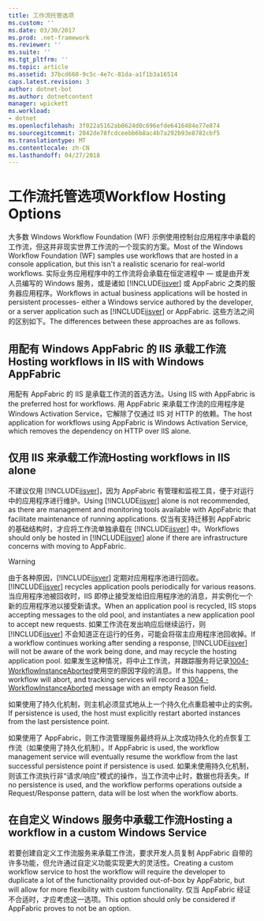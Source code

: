 ```yaml
---
title: 工作流托管选项
ms.custom: ''
ms.date: 03/30/2017
ms.prod: .net-framework
ms.reviewer: ''
ms.suite: ''
ms.tgt_pltfrm: ''
ms.topic: article
ms.assetid: 37bcd668-9c5c-4e7c-81da-a1f1b3a16514
caps.latest.revision: 3
author: dotnet-bot
ms.author: dotnetcontent
manager: wpickett
ms.workload:
- dotnet
ms.openlocfilehash: 3f022a5162ab8624d0c696efde6416484e77e874
ms.sourcegitcommit: 2042de78fcdceebb6b8ac4b7a292b93e8782cbf5
ms.translationtype: MT
ms.contentlocale: zh-CN
ms.lasthandoff: 04/27/2018
---
```

# <a name="workflow-hosting-options"></a><span data-ttu-id="fc3e7-102">工作流托管选项</span><span class="sxs-lookup"><span data-stu-id="fc3e7-102">Workflow Hosting Options</span></span>
<span data-ttu-id="fc3e7-103">大多数 Windows Workflow Foundation (WF) 示例使用控制台应用程序中承载的工作流，但这并非现实世界工作流的一个现实的方案。</span><span class="sxs-lookup"><span data-stu-id="fc3e7-103">Most of the Windows Workflow Foundation (WF) samples use workflows that are hosted in a console application, but this isn't a realistic scenario for real-world workflows.</span></span> <span data-ttu-id="fc3e7-104">实际业务应用程序中的工作流将会承载在恒定进程中 — 或是由开发人员编写的 Windows 服务，或是诸如 [!INCLUDE[iisver](../../../includes/iisver-md.md)] 或 AppFabric 之类的服务器应用程序。</span><span class="sxs-lookup"><span data-stu-id="fc3e7-104">Workflows in actual business applications will be hosted in persistent processes- either a Windows service authored by the developer, or a server application such as [!INCLUDE[iisver](../../../includes/iisver-md.md)] or AppFabric.</span></span> <span data-ttu-id="fc3e7-105">这些方法之间的区别如下。</span><span class="sxs-lookup"><span data-stu-id="fc3e7-105">The differences between these approaches are as follows.</span></span>  
  
## <a name="hosting-workflows-in-iis-with-windows-appfabric"></a><span data-ttu-id="fc3e7-106">用配有 Windows AppFabric 的 IIS 承载工作流</span><span class="sxs-lookup"><span data-stu-id="fc3e7-106">Hosting workflows in IIS with Windows AppFabric</span></span>  
 <span data-ttu-id="fc3e7-107">用配有 AppFabric 的 IIS 是承载工作流的首选方法。</span><span class="sxs-lookup"><span data-stu-id="fc3e7-107">Using IIS with AppFabric is the preferred host for workflows.</span></span> <span data-ttu-id="fc3e7-108">用 AppFabric 来承载工作流的应用程序是 Windows Activation Service，它解除了仅通过 IIS 对 HTTP 的依赖。</span><span class="sxs-lookup"><span data-stu-id="fc3e7-108">The host application for workflows using AppFabric is Windows Activation Service, which removes the dependency on HTTP over IIS alone.</span></span>  
  
## <a name="hosting-workflows-in-iis-alone"></a><span data-ttu-id="fc3e7-109">仅用 IIS 来承载工作流</span><span class="sxs-lookup"><span data-stu-id="fc3e7-109">Hosting workflows in IIS alone</span></span>  
 <span data-ttu-id="fc3e7-110">不建议仅用 [!INCLUDE[iisver](../../../includes/iisver-md.md)]，因为 AppFabric 有管理和监视工具，便于对运行中的应用程序进行维护。</span><span class="sxs-lookup"><span data-stu-id="fc3e7-110">Using [!INCLUDE[iisver](../../../includes/iisver-md.md)] alone is not recommended, as there are management and monitoring tools available with AppFabric that facilitate maintenance of running applications.</span></span> <span data-ttu-id="fc3e7-111">仅当有支持迁移到 AppFabric 的基础结构时，才应将工作流单独承载在 [!INCLUDE[iisver](../../../includes/iisver-md.md)] 中。</span><span class="sxs-lookup"><span data-stu-id="fc3e7-111">Workflows should only be hosted in [!INCLUDE[iisver](../../../includes/iisver-md.md)] alone if there are infrastructure concerns with moving to AppFabric.</span></span>  
  
> [!WARNING]
>  <span data-ttu-id="fc3e7-112">由于各种原因，[!INCLUDE[iisver](../../../includes/iisver-md.md)] 定期对应用程序池进行回收。</span><span class="sxs-lookup"><span data-stu-id="fc3e7-112">[!INCLUDE[iisver](../../../includes/iisver-md.md)] recycles application pools periodically for various reasons.</span></span> <span data-ttu-id="fc3e7-113">当应用程序池被回收时，IIS 即停止接受发给旧应用程序池的消息，并实例化一个新的应用程序池以接受新请求。</span><span class="sxs-lookup"><span data-stu-id="fc3e7-113">When an application pool is recycled, IIS stops accepting messages to the old pool, and instantiates a new application pool to accept new requests.</span></span> <span data-ttu-id="fc3e7-114">如果工作流在发出响应后继续运行，则 [!INCLUDE[iisver](../../../includes/iisver-md.md)] 不会知道正在运行的任务，可能会将宿主应用程序池回收掉。</span><span class="sxs-lookup"><span data-stu-id="fc3e7-114">If a workflow continues working after sending a response, [!INCLUDE[iisver](../../../includes/iisver-md.md)] will not be aware of the work being done, and may recycle the hosting application pool.</span></span> <span data-ttu-id="fc3e7-115">如果发生这种情况，将中止工作流，并跟踪服务将记录[1004-WorkflowInstanceAborted](../../../docs/framework/windows-workflow-foundation/1004-workflowinstanceaborted.md)使用空的原因字段的消息。</span><span class="sxs-lookup"><span data-stu-id="fc3e7-115">If this happens, the workflow will abort, and tracking services will record a [1004 - WorkflowInstanceAborted](../../../docs/framework/windows-workflow-foundation/1004-workflowinstanceaborted.md) message with an empty Reason field.</span></span>  
>   
>  <span data-ttu-id="fc3e7-116">如果使用了持久化机制，则主机必须显式地从上一个持久化点重启被中止的实例。</span><span class="sxs-lookup"><span data-stu-id="fc3e7-116">If persistence is used, the host must explicitly restart aborted instances from the last persistence point.</span></span>  
>   
>  <span data-ttu-id="fc3e7-117">如果使用了 AppFabric，则工作流管理服务最终将从上次成功持久化的点恢复工作流（如果使用了持久化机制）。</span><span class="sxs-lookup"><span data-stu-id="fc3e7-117">If AppFabric is used, the workflow management service will eventually resume the workflow from the last successful persistence point if persistence is used.</span></span> <span data-ttu-id="fc3e7-118">如果未使用持久化机制，则该工作流执行非“请求/响应”模式的操作，当工作流中止时，数据也将丢失。</span><span class="sxs-lookup"><span data-stu-id="fc3e7-118">If no persistence is used, and the workflow performs operations outside a Request/Response pattern, data will be lost when the workflow aborts.</span></span>  
  
## <a name="hosting-a-workflow-in-a-custom-windows-service"></a><span data-ttu-id="fc3e7-119">在自定义 Windows 服务中承载工作流</span><span class="sxs-lookup"><span data-stu-id="fc3e7-119">Hosting a workflow in a custom Windows Service</span></span>  
 <span data-ttu-id="fc3e7-120">若要创建自定义工作流服务来承载工作流，要求开发人员复制 AppFabric 自带的许多功能，但允许通过自定义功能实现更大的灵活性。</span><span class="sxs-lookup"><span data-stu-id="fc3e7-120">Creating a custom workflow service to host the workflow will require the developer to duplicate a lot of the functionality provided out-of-box by AppFabric, but will allow for more flexibility with custom functionality.</span></span> <span data-ttu-id="fc3e7-121">仅当 AppFabric 经证不合适时，才应考虑这一选项。</span><span class="sxs-lookup"><span data-stu-id="fc3e7-121">This option should only be considered if AppFabric proves to not be an option.</span></span>
